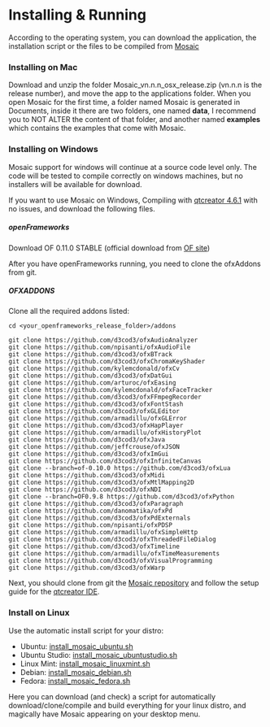 # Installing & Running

According to the operating system, you can download the application, the installation script or the files to be compiled from  [Mosaic](https://mosaic.d3cod3.org/#download)

### Installing on Mac

Download and unzip the folder Mosaic_vn.n.n_osx_release.zip (vn.n.n is the release number), and move the app to the applications folder. When you open Mosaic for the first time, a folder named Mosaic is generated in Documents, inside it there are two folders, one named **data**, I recommend you to NOT ALTER the content of that folder, and another named **examples** which contains the examples that come with Mosaic.

### Installing on Windows

Mosaic support for windows will continue at a source code level only. The code will be tested to compile correctly on windows machines, but no installers will be available for download.

If you want to use Mosaic on Windows, Compiling with [qtcreator 4.6.1](https://download.qt.io/official_releases/qtcreator/4.6/4.6.1/) with no issues, and download the following files.

##### openFrameworks

Download OF 0.11.0 STABLE (official download from [OF site](https://openframeworks.cc/download/))

After you have openFrameworks running, you need to clone the ofxAddons from git.

##### OFXADDONS

Clone all the required addons listed:

```
cd <your_openframeworks_release_folder>/addons

git clone https://github.com/d3cod3/ofxAudioAnalyzer
git clone https://github.com/npisanti/ofxAudioFile
git clone https://github.com/d3cod3/ofxBTrack
git clone https://github.com/d3cod3/ofxChromaKeyShader
git clone https://github.com/kylemcdonald/ofxCv
git clone https://github.com/d3cod3/ofxDatGui
git clone https://github.com/arturoc/ofxEasing
git clone https://github.com/kylemcdonald/ofxFaceTracker
git clone https://github.com/d3cod3/ofxFFmpegRecorder
git clone https://github.com/d3cod3/ofxFontStash
git clone https://github.com/d3cod3/ofxGLEditor
git clone https://github.com/armadillu/ofxGLError
git clone https://github.com/d3cod3/ofxHapPlayer
git clone https://github.com/armadillu/ofxHistoryPlot
git clone https://github.com/d3cod3/ofxJava
git clone https://github.com/jeffcrouse/ofxJSON
git clone https://github.com/d3cod3/ofxImGui
git clone https://github.com/d3cod3/ofxInfiniteCanvas
git clone --branch=of-0.10.0 https://github.com/d3cod3/ofxLua
git clone https://github.com/d3cod3/ofxMidi
git clone https://github.com/d3cod3/ofxMtlMapping2D
git clone https://github.com/d3cod3/ofxNDI
git clone --branch=OF0.9.8 https://github.com/d3cod3/ofxPython
git clone https://github.com/d3cod3/ofxParagraph
git clone https://github.com/danomatika/ofxPd
git clone https://github.com/d3cod3/ofxPdExternals
git clone https://github.com/npisanti/ofxPDSP
git clone https://github.com/armadillu/ofxSimpleHttp
git clone https://github.com/d3cod3/ofxThreadedFileDialog
git clone https://github.com/d3cod3/ofxTimeline
git clone https://github.com/armadillu/ofxTimeMeasurements
git clone https://github.com/d3cod3/ofxVisualProgramming
git clone https://github.com/d3cod3/ofxWarp
```

Next, you should clone from git the [Mosaic repository](https://github.com/d3cod3/Mosaic.git) and follow the setup guide for the [qtcreator IDE](https://www.qt.io/).

### Install on Linux

 Use the automatic install script for your distro:

- Ubuntu: [install_mosaic_ubuntu.sh](https://gist.github.com/d3cod3/81b8971ebf5fc9a6d288ca93fc3c3dad)
- Ubuntu Studio: [install_mosaic_ubuntustudio.sh](https://gist.github.com/d3cod3/869d6d36b2e4c6a5aa01c17cf6395e6b)
- Linux Mint: [install_mosaic_linuxmint.sh](https://gist.github.com/d3cod3/d1a544e0cf21b8733b567a3d87905d23)
- Debian: [install_mosaic_debian.sh](https://gist.github.com/d3cod3/fbb76735554c3b38e811414d96fc28d6)
- Fedora: [install_mosaic_fedora.sh](https://gist.github.com/d3cod3/2a6e9f1f21045d763571cc4172cf2d6c#file-install_mosaic_fedora-sh)

Here you can download (and check) a script for automatically download/clone/compile and build everything for your linux distro, and magically have Mosaic appearing on your desktop  menu.
